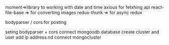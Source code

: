 moment=>library to working with date and time axious for fetxhing api 
react-file-base => for converting images
redux-thunk => for async redux

bodyparser / cors for posting 


seting bodyparser + cors 
connect mongoodb database 
create cluster and user add ip address nd connect mongocluster

